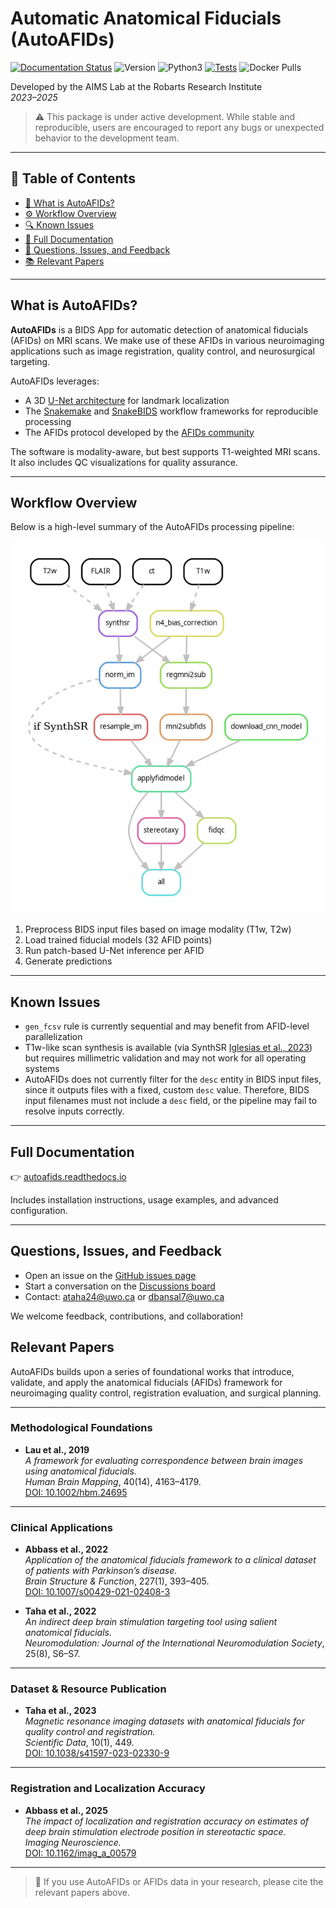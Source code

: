 # Automatic Anatomical Fiducials (AutoAFIDs)

[![Documentation Status](https://readthedocs.org/projects/autoafids/badge/?version=latest)](https://autoafids.readthedocs.io/en/stable/?badge=stable)
![Version](https://img.shields.io/github/v/tag/afids/autoafids?label=version)
![Python3](https://img.shields.io/badge/python-_3.9_|_3.10_|_3.11_|_3.12-blue.svg)
[![Tests](https://github.com/afids/autoafids/actions/workflows/lint-and-dryrun-testing.yml/badge.svg?branch=main)](https://github.com/afids/autoafids/actions/workflows/lint-and-dryrun-testing.yml?query=branch%3Amain)
![Docker Pulls](https://img.shields.io/docker/pulls/jclauneurolab/autoafids)

Developed by the AIMS Lab at the Robarts Research Institute     
*2023–2025*

> ⚠️ This package is under active development. While stable and reproducible, users are encouraged to report any bugs or unexpected behavior to the development team.

---

## 📑 Table of Contents

- [🧠 What is AutoAFIDs?](#what-is-autoafids)
- [⚙️ Workflow Overview](#workflow-overview)
- [🔍 Known Issues](#known-issues)
- [📖 Full Documentation](#full-documentation)
- [💬 Questions, Issues, and Feedback](#questions-issues-and-feedback)
- [📚 Relevant Papers](#relevant-papers)

---
## What is AutoAFIDs?

**AutoAFIDs** is a BIDS App for automatic detection of anatomical fiducials (AFIDs) on MRI scans. We make use of these AFIDs in various neuroimaging applications such as image registration, quality control, and neurosurgical targeting.

AutoAFIDs leverages:

- A 3D [U-Net architecture](https://arxiv.org/abs/1505.04597) for landmark localization
- The [Snakemake](https://snakemake.readthedocs.io/) and [SnakeBIDS](https://snakebids.readthedocs.io/en/stable/) workflow frameworks for reproducible processing
- The AFIDs protocol developed by the [AFIDs community](https://github.com/afids)

The software is modality-aware, but best supports T1-weighted MRI scans. It also includes QC visualizations for quality assurance.

---

## Workflow Overview

Below is a high-level summary of the AutoAFIDs processing pipeline:

![Pipeline Overview](https://raw.githubusercontent.com//afids/autoafids/master/docs/images/dag.png)

1. Preprocess BIDS input files based on image modality (T1w, T2w)
2. Load trained fiducial models (32 AFID points)
3. Run patch-based U-Net inference per AFID
4. Generate predictions

---

## Known Issues

- `gen_fcsv` rule is currently sequential and may benefit from AFID-level parallelization
- T1w-like scan synthesis is available (via SynthSR [Iglesias et al., 2023](https://www-science-org.proxy1.lib.uwo.ca/doi/10.1126/sciadv.add3607)) but requires millimetric validation and may not work for all operating systems
- AutoAFIDs does not currently filter for the `desc` entity in BIDS input files, since it outputs files with a fixed, custom `desc` value. Therefore, BIDS input filenames must not include a `desc` field, or the pipeline may fail to resolve inputs correctly.

---

## Full Documentation

👉 [autoafids.readthedocs.io](https://autoafids.readthedocs.io/en/)

Includes installation instructions, usage examples, and advanced configuration.

---

## Questions, Issues, and Feedback

- Open an issue on the [GitHub issues page](https://github.com/afids/autoafids/issues)
- Start a conversation on the [Discussions board](https://github.com/afids/autoafids/discussions)
- Contact: [ataha24@uwo.ca](mailto:ataha24@uwo.ca) or [dbansal7@uwo.ca](mailto:dbansal7@uwo.ca)

We welcome feedback, contributions, and collaboration!


## Relevant Papers

AutoAFIDs builds upon a series of foundational works that introduce, validate, and apply the anatomical fiducials (AFIDs) framework for neuroimaging quality control, registration evaluation, and surgical planning.

---

### Methodological Foundations

- **Lau et al., 2019**  
  *A framework for evaluating correspondence between brain images using anatomical fiducials.*  
  *Human Brain Mapping*, 40(14), 4163–4179.  
  [DOI: 10.1002/hbm.24695](https://doi.org/10.1002/hbm.24695)

---

### Clinical Applications

- **Abbass et al., 2022**  
  *Application of the anatomical fiducials framework to a clinical dataset of patients with Parkinson’s disease.*  
  *Brain Structure & Function*, 227(1), 393–405.  
  [DOI: 10.1007/s00429-021-02408-3](https://doi-org.proxy1.lib.uwo.ca/10.1007/s00429-021-02408-3)

- **Taha et al., 2022**  
  *An indirect deep brain stimulation targeting tool using salient anatomical fiducials.*  
  *Neuromodulation: Journal of the International Neuromodulation Society*, 25(8), S6–S7.

---

### Dataset & Resource Publication

- **Taha et al., 2023**  
  *Magnetic resonance imaging datasets with anatomical fiducials for quality control and registration.*  
  *Scientific Data*, 10(1), 449.  
  [DOI: 10.1038/s41597-023-02330-9](https://doi.org/10.1038/s41597-023-02330-9)

---

### Registration and Localization Accuracy

- **Abbass et al., 2025**  
  *The impact of localization and registration accuracy on estimates of deep brain stimulation electrode position in stereotactic space.*  
  *Imaging Neuroscience.*  
  [DOI: 10.1162/imag_a_00579](https://doi.org/10.1162/imag_a_00579)

---

> 📌 If you use AutoAFIDs or AFIDs data in your research, please cite the relevant papers above.
